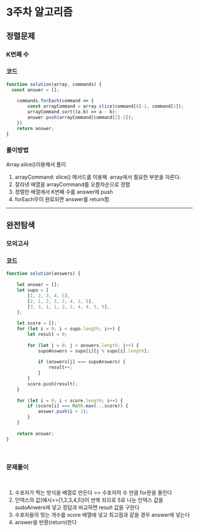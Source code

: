# 3주차 알고리즘
## 정렬문제
### K번째 수

### 코드

```javascript
function solution(array, commands) {
  const answer = [];
    
    commands.forEach(command => {
        const arrayCommand = array.slice(command[0]-1, command[1]);
        arrayCommand.sort((a,b) => a - b);
        answer.push(arrayCommand[command[2]-1]);
    })
    return answer;
}
```

### 풀이방법

Array.silce()이용해서 풀이

1.  arrayCommand: slice() 메서드를 이용해  array에서 필요한 부분을 자른다.
2.  잘라낸 배열을 arrayCommand를 오름차순으로 정렬
3.  정렬한 배열에서 K번째 수를 answer에 push
4.  forEach무이 완료되면 answer를 return함.


***

## 완전탐색
### 모의고사
### 코드

```javascript
function solution(answers) {
​
    let answer = [];
    let supo = [
        [1, 2, 3, 4, 5],
        [2, 1, 2, 3, 2, 4, 2, 5],
        [3, 3, 1, 1, 2, 2, 4, 4, 5, 5],
    ];
​
    let score = [];
    for (let i = 0; i < supo.length; i++) {
        let result = 0;
​
        for (let j = 0; j < answers.length; j++) {
            supoAnswers = supo[i][j % supo[i].length];
​
            if (answers[j] === supoAnswers) {
                result++;
            }
        }
        score.push(result);
    }
​
    for (let i = 0; i < score.length; i++) {
        if (score[i] === Math.max(...score)) {
            answer.push(i + 1);
        }
    }
​
    return answer;
}
```
​
### 문제풀이
​
1.  수포자가 찍는 방식을 배열로 만든다 >> 수포자의 수 만큼 for문을 돌린다
2.  인덱스의 값(예시>>\[1,2,3,4,5\])이 반복 되므로 5로 나눈 인덱스 값을 sudoAnwers에 넣고 정답과 비교하면 result 값을 구한다
3.  수포자들의 맞는 개수를 score 배열에 넣고 최고점과 같을 경우  answer에 넣는다
4.  answer을 반환(return)한다



